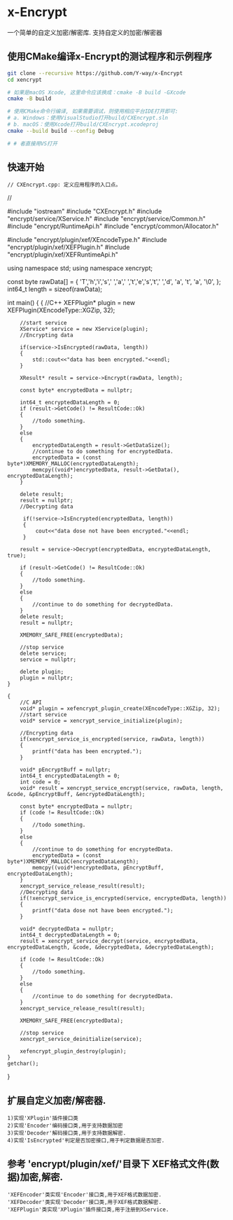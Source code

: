 # x-Encrypt
一个简单的自定义加密/解密库.
支持自定义的加密/解密器


## 使用CMake编译x-Encrypt的测试程序和示例程序
```sh
git clone --recursive https://github.com/Y-way/x-Encrypt
cd xencrypt

# 如果是macOS Xcode, 这里命令应该换成：cmake -B build -GXcode
cmake -B build

# 使用CMake命令行编译, 如果需要调试，则使用相应平台IDE打开即可:
# a. Windows：使用VisualStudio打开build/CXEncrypt.sln
# b. macOS：使用Xcode打开build/CXEncrypt.xcodeproj
cmake --build build --config Debug

# # 者直接用VS打开 
```

## 快速开始

    // CXEncrypt.cpp: 定义应用程序的入口点。
//

#include "iostream"
#include "CXEncrypt.h"
#include "encrypt/service/XService.h"
#include "encrypt/service/Common.h"
#include "encrypt/RuntimeApi.h"
#include "encrypt/common/Allocator.h"

#include "encrypt/plugin/xef/XEncodeType.h"
#include "encrypt/plugin/xef/XEFPlugin.h"
#include "encrypt/plugin/xef/XEFRuntimeApi.h"

using namespace std;
using namespace xencrypt;

const byte rawData[] = { 'T','h','i','s',' ','a',' ','t','e','s','t',' ','d', 'a', 't', 'a', '\0', };
int64_t length = sizeof(rawData);

int main()
{
    {
        //C++
        XEFPlugin* plugin = new XEFPlugin(XEncodeType::XGZip, 32);
        
        //start service
        XService* service = new XService(plugin);
        //Encrypting data

        if(service->IsEncrypted(rawData, length))
        {
            std::cout<<"data has been encrypted."<<endl;
        }

        XResult* result = service->Encrypt(rawData, length);

        const byte* encryptedData = nullptr;

        int64_t encryptedDataLength = 0;
        if (result->GetCode() != ResultCode::Ok)
        {
            //todo something.
        }
        else
        {
            encryptedDataLength = result->GetDataSize();
            //continue to do something for encryptedData.
            encryptedData = (const byte*)XMEMORY_MALLOC(encryptedDataLength);
            memcpy((void*)encryptedData, result->GetData(), encryptedDataLength);
        }
        
        delete result;
        result = nullptr;
        //Decrypting data

         if(!service->IsEncrypted(encryptedData, length))
         {
             cout<<"data dose not have been encrypted."<<endl;
         }

        result = service->Decrypt(encryptedData, encryptedDataLength, true);

        if (result->GetCode() != ResultCode::Ok)
        {
            //todo something.
        }
        else
        {
            //continue to do something for decryptedData.
        }
        delete result;
        result = nullptr;

        XMEMORY_SAFE_FREE(encryptedData);

        //stop service
        delete service;
        service = nullptr;

        delete plugin;
        plugin = nullptr;
    }

    {
        //C API
        void* plugin = xefencrypt_plugin_create(XEncodeType::XGZip, 32);
        //start service
        void* service = xencrypt_service_initialize(plugin);

        //Encrypting data 
        if(xencrypt_service_is_encrypted(service, rawData, length))
        {
            printf("data has been encrypted.");
        }

        void* pEncryptBuff = nullptr;
        int64_t encryptedDataLength = 0;
        int code = 0;
        void* result = xencrypt_service_encrypt(service, rawData, length, &code, &pEncryptBuff, &encryptedDataLength);

        const byte* encryptedData = nullptr;
        if (code != ResultCode::Ok)
        {
            //todo something.
        }
        else
        {
            //continue to do something for encryptedData.
            encryptedData = (const byte*)XMEMORY_MALLOC(encryptedDataLength);
            memcpy((void*)encryptedData, pEncryptBuff, encryptedDataLength);
        }
        xencrypt_service_release_result(result);
        //Decrypting data
        if(!xencrypt_service_is_encrypted(service, encryptedData, length))
        {
            printf("data dose not have been encrypted.");
        }

        void* decryptedData = nullptr;
        int64_t decryptedDataLength = 0;
        result = xencrypt_service_decrypt(service, encryptedData, encryptedDataLength, &code, &decryptedData, &decryptedDataLength);

        if (code != ResultCode::Ok)
        {
            //todo something.
        }
        else
        {
            //continue to do something for decryptedData.
        }
        xencrypt_service_release_result(result);

        XMEMORY_SAFE_FREE(encryptedData);

        //stop service
        xencrypt_service_deinitialize(service);

        xefencrypt_plugin_destroy(plugin);
    }
    getchar();
}

## 扩展自定义加密/解密器.
    1)实现'XPlugin'插件接口类
    2)实现'Encoder'编码接口类,用于支持数据加密
    3)实现'Decoder'解码接口类,用于支持数据解密.
    4)实现'IsEncrypted'判定是否加密接口,用于判定数据是否加密.

## 参考 'encrypt/plugin/xef/'目录下 XEF格式文件(数据)加密,解密.
    'XEFEncoder'类实现'Encoder'接口类,用于XEF格式数据加密.
    'XEFDecoder'类实现'Decoder'接口类,用于XEF格式数据解密.
    'XEFPlugin'类实现'XPlugin'插件接口类,用于注册到XService.
